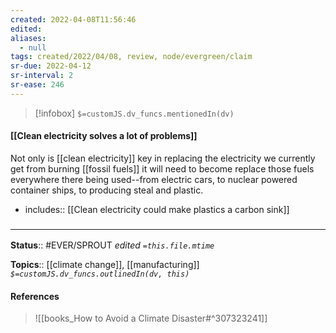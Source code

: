 ```yaml
---
created: 2022-04-08T11:56:46 
edited: 
aliases:
  - null
tags: created/2022/04/08, review, node/evergreen/claim
sr-due: 2022-04-12
sr-interval: 2
sr-ease: 246
---
```

> [!infobox]
`$=customJS.dv_funcs.mentionedIn(dv)`

#### [[Clean electricity solves a lot of problems]]

Not only is [[clean electricity]] key in replacing the electricity we currently get from burning [[fossil fuels]] it will need to become replace those fuels everywhere there being used--from electric cars, to nuclear powered container ships, to producing steal and plastic.

- includes:: [[Clean electricity could make plastics a carbon sink]]

### <hr class="footnote"/>

**Status**:: #EVER/SPROUT
*edited `=this.file.mtime`*

**Topics**:: [[climate change]], [[manufacturing]]
*`$=customJS.dv_funcs.outlinedIn(dv, this)`*

#### References

> ![[books_How to Avoid a Climate Disaster#^307323241]]
